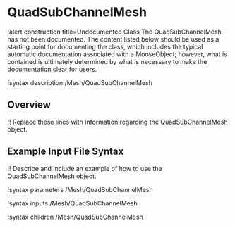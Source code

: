 # QuadSubChannelMesh

!alert construction title=Undocumented Class
The QuadSubChannelMesh has not been documented. The content listed below should be used as a starting point for
documenting the class, which includes the typical automatic documentation associated with a
MooseObject; however, what is contained is ultimately determined by what is necessary to make the
documentation clear for users.

!syntax description /Mesh/QuadSubChannelMesh

## Overview

!! Replace these lines with information regarding the QuadSubChannelMesh object.

## Example Input File Syntax

!! Describe and include an example of how to use the QuadSubChannelMesh object.

!syntax parameters /Mesh/QuadSubChannelMesh

!syntax inputs /Mesh/QuadSubChannelMesh

!syntax children /Mesh/QuadSubChannelMesh
